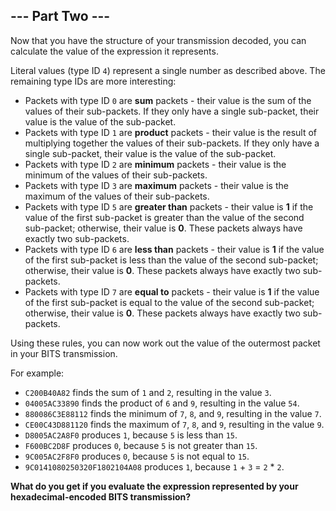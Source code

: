 ## --- Part Two ---
Now that you have the structure of your transmission decoded, you can calculate the value of the expression it represents.
 
Literal values (type ID `4`) represent a single number as described above. The remaining type IDs are more interesting:
 
- Packets with type ID `0` are **sum** packets - their value is the sum of the values of their sub-packets. If they only have a single sub-packet, their value is the value of the sub-packet.
- Packets with type ID `1` are **product** packets - their value is the result of multiplying together the values of their sub-packets. If they only have a single sub-packet, their value is the value of the sub-packet.
- Packets with type ID `2` are **minimum** packets - their value is the minimum of the values of their sub-packets.
- Packets with type ID `3` are **maximum** packets - their value is the maximum of the values of their sub-packets.
- Packets with type ID `5` are **greater than** packets - their value is **1** if the value of the first sub-packet is greater than the value of the second sub-packet; otherwise, their value is **0**. These packets always have exactly two sub-packets.
- Packets with type ID `6` are **less than** packets - their value is **1** if the value of the first sub-packet is less than the value of the second sub-packet; otherwise, their value is **0**. These packets always have exactly two sub-packets.
- Packets with type ID `7` are **equal to** packets - their value is **1** if the value of the first sub-packet is equal to the value of the second sub-packet; otherwise, their value is **0**. These packets always have exactly two sub-packets.
 
Using these rules, you can now work out the value of the outermost packet in your BITS transmission.
 
For example:
 
- `C200B40A82` finds the sum of `1` and `2`, resulting in the value `3`.
- `04005AC33890` finds the product of `6` and `9`, resulting in the value `54`.
- `880086C3E88112` finds the minimum of `7`, `8`, and `9`, resulting in the value `7`.
- `CE00C43D881120` finds the maximum of `7`, `8`, and `9`, resulting in the value `9`.
- `D8005AC2A8F0` produces `1`, because `5` is less than `15`.
- `F600BC2D8F` produces `0`, because `5` is not greater than `15`.
- `9C005AC2F8F0` produces `0`, because `5` is not equal to `15`.
- `9C0141080250320F1802104A08` produces `1`, because `1` + `3` = `2` * `2`.
 
**What do you get if you evaluate the expression represented by your hexadecimal-encoded BITS transmission?**
 